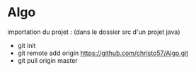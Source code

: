 # Algo

importation du projet : (dans le dossier src d'un projet java)
  - git init
  - git remote add origin https://github.com/christo57/Algo.git
  - git pull origin master
